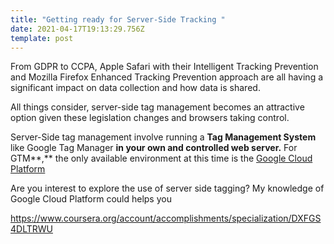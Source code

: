 ```yaml
---
title: "Getting ready for Server-Side Tracking "
date: 2021-04-17T19:13:29.756Z
template: post
---
```

From GDPR to CCPA, Apple Safari with their Intelligent Tracking Prevention and Mozilla Firefox Enhanced Tracking Prevention approach are all having a significant impact on data collection and how data is shared. 

All things consider, server-side tag management becomes an attractive option given these legislation changes and browsers taking control. 

Server-Side tag management involve running a **Tag Management System** like Google Tag Manager **in your own and controlled web server.** For GTM**,** the only available environment at this time is the [Google Cloud Platform](https://www.blogger.com/#) 

Are you interest to explore the use of server side tagging? My knowledge of Google Cloud Platform could helps you

https://www.coursera.org/account/accomplishments/specialization/DXFGS4DLTRWU